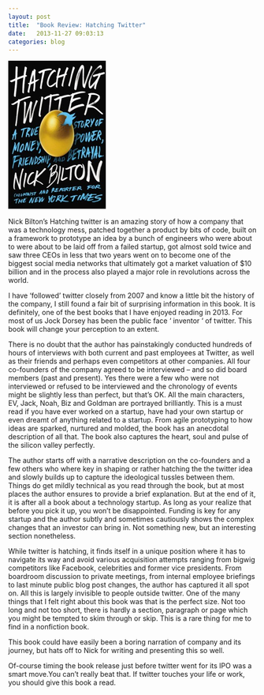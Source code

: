 ```yaml
---
layout: post
title:  "Book Review: Hatching Twitter"
date:   2013-11-27 09:03:13
categories: blog
---
```


![twitter](/img/hatchingtwitter.jpg)

Nick Bilton’s Hatching twitter is an amazing story of how a company that was a technology mess, patched together a product by bits of code, built on a framework to prototype an idea by a bunch of engineers who were about to were about to be laid off from a failed startup, got almost sold twice and saw three CEOs in less that two years went on to become one of the biggest social media networks that ultimately got a market valuation of $10 billion and in the process also played a major role in revolutions across the world.

I have ‘followed’ twitter closely from 2007 and know a little bit the history of the company, I still found a fair bit of surprising information in this book. It is definitely, one of the best books that I have enjoyed reading in 2013. For most of us Jock Dorsey has been the public face ‘ inventor ‘ of twitter. This book will change your perception to an extent.

There is no doubt that the author has painstakingly conducted hundreds of hours of interviews with both current and past employees at Twitter, as well as their friends and perhaps even competitors at other companies. All four co-founders of the company agreed to be interviewed – and so did board members (past and present). Yes there were a few who were not interviewed or refused to be interviewed and the chronology of events might be slightly less than perfect, but that’s OK. All the main characters, EV, Jack, Noah, Biz and Goldman are portrayed brilliantly.
This is a must read if you have ever worked on a startup, have had your own startup or even dreamt of anything related to a startup. From agile prototyping to how ideas are sparked, nurtured and molded, the book has an anecdotal description of all that. The book also captures the heart, soul and pulse of the silicon valley perfectly.

The author starts off with a narrative description on the co-founders and a few others who where key in shaping or rather hatching the the twitter idea and slowly builds up to capture the ideological tussles between them.
Things do get mildly technical as you read through the book, but at most places the author ensures to provide a brief explanation. But at the end of it, it is after all a book about a technology startup. As long as your realize that before you pick it up, you won’t be disappointed.
Funding is key for any startup and the author subtly and sometimes cautiously shows the complex changes that an investor can bring in. Not something new, but an interesting section nonetheless.

While twitter is hatching, it finds itself in a unique position where it has to navigate its way and avoid various acquisition attempts ranging from bigwig competitors like Facebook, celebrities and former vice presidents. From boardroom discussion to private meetings, from internal employee briefings to last minute public blog post changes, the author has captured it all spot on. All this is largely invisible to people outside twitter.
One of the many things that I felt right about this book was that is the perfect size. Not too long and not too short, there is hardly a section, paragraph or page which you might be tempted to skim through or skip. This is a rare thing for me to find in a nonfiction book.

This book could have easily been a boring narration of company and its journey, but hats off to Nick for writing and presenting this so well.

Of-course timing the book release just before twitter went for its IPO was a smart move.You can’t really beat that. If twitter touches your life or work, you should give this book a read.
